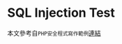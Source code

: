 # SQL Injection Test

本文參考自`PHP安全程式寫作範例`[連結](http://knowledge.twisc.ntust.edu.tw/doku.php?id=3%E4%BC%BA%E6%9C%8D%E7%AB%AF%E5%AE%89%E5%85%A8:3-3%E5%AE%89%E5%85%A8%E7%A8%8B%E5%BC%8F%E7%A2%BC%E5%AF%AB%E4%BD%9C:php:PHP%E5%AE%89%E5%85%A8%E7%A8%8B%E5%BC%8F%E5%AF%AB%E4%BD%9C%E7%AF%84%E4%BE%8B)